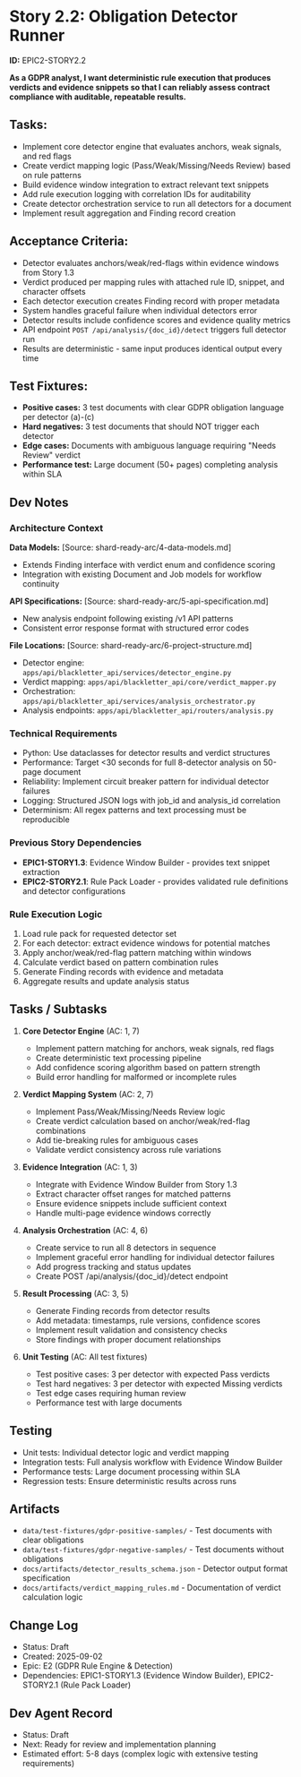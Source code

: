 # Story 2.2: Obligation Detector Runner

**ID:** EPIC2-STORY2.2

**As a GDPR analyst, I want deterministic rule execution that produces verdicts and evidence snippets so that I can reliably assess contract compliance with auditable, repeatable results.**

## Tasks:
* Implement core detector engine that evaluates anchors, weak signals, and red flags
* Create verdict mapping logic (Pass/Weak/Missing/Needs Review) based on rule patterns
* Build evidence window integration to extract relevant text snippets
* Add rule execution logging with correlation IDs for auditability  
* Create detector orchestration service to run all detectors for a document
* Implement result aggregation and Finding record creation

## Acceptance Criteria:
* Detector evaluates anchors/weak/red-flags within evidence windows from Story 1.3
* Verdict produced per mapping rules with attached rule ID, snippet, and character offsets
* Each detector execution creates Finding record with proper metadata
* System handles graceful failure when individual detectors error
* Detector results include confidence scores and evidence quality metrics
* API endpoint `POST /api/analysis/{doc_id}/detect` triggers full detector run
* Results are deterministic - same input produces identical output every time

## Test Fixtures:
* **Positive cases:** 3 test documents with clear GDPR obligation language per detector (a)-(c)
* **Hard negatives:** 3 test documents that should NOT trigger each detector  
* **Edge cases:** Documents with ambiguous language requiring "Needs Review" verdict
* **Performance test:** Large document (50+ pages) completing analysis within SLA

## Dev Notes

### Architecture Context
**Data Models:** [Source: shard-ready-arc/4-data-models.md]
- Extends Finding interface with verdict enum and confidence scoring
- Integration with existing Document and Job models for workflow continuity

**API Specifications:** [Source: shard-ready-arc/5-api-specification.md]  
- New analysis endpoint following existing /v1 API patterns
- Consistent error response format with structured error codes

**File Locations:** [Source: shard-ready-arc/6-project-structure.md]
- Detector engine: `apps/api/blackletter_api/services/detector_engine.py`
- Verdict mapping: `apps/api/blackletter_api/core/verdict_mapper.py`
- Orchestration: `apps/api/blackletter_api/services/analysis_orchestrator.py`
- Analysis endpoints: `apps/api/blackletter_api/routers/analysis.py`

### Technical Requirements
- Python: Use dataclasses for detector results and verdict structures
- Performance: Target <30 seconds for full 8-detector analysis on 50-page document
- Reliability: Implement circuit breaker pattern for individual detector failures
- Logging: Structured JSON logs with job_id and analysis_id correlation
- Determinism: All regex patterns and text processing must be reproducible

### Previous Story Dependencies
- **EPIC1-STORY1.3**: Evidence Window Builder - provides text snippet extraction
- **EPIC2-STORY2.1**: Rule Pack Loader - provides validated rule definitions and detector configurations

### Rule Execution Logic
1. Load rule pack for requested detector set
2. For each detector: extract evidence windows for potential matches
3. Apply anchor/weak/red-flag pattern matching within windows
4. Calculate verdict based on pattern combination rules
5. Generate Finding records with evidence and metadata
6. Aggregate results and update analysis status

## Tasks / Subtasks

1. **Core Detector Engine** (AC: 1, 7)
   - Implement pattern matching for anchors, weak signals, red flags
   - Create deterministic text processing pipeline  
   - Add confidence scoring algorithm based on pattern strength
   - Build error handling for malformed or incomplete rules

2. **Verdict Mapping System** (AC: 2, 7)
   - Implement Pass/Weak/Missing/Needs Review logic
   - Create verdict calculation based on anchor/weak/red-flag combinations
   - Add tie-breaking rules for ambiguous cases
   - Validate verdict consistency across rule variations

3. **Evidence Integration** (AC: 1, 3)
   - Integrate with Evidence Window Builder from Story 1.3
   - Extract character offset ranges for matched patterns
   - Ensure evidence snippets include sufficient context
   - Handle multi-page evidence windows correctly

4. **Analysis Orchestration** (AC: 4, 6)
   - Create service to run all 8 detectors in sequence
   - Implement graceful error handling for individual detector failures
   - Add progress tracking and status updates
   - Create POST /api/analysis/{doc_id}/detect endpoint

5. **Result Processing** (AC: 3, 5)
   - Generate Finding records from detector results
   - Add metadata: timestamps, rule versions, confidence scores
   - Implement result validation and consistency checks
   - Store findings with proper document relationships

6. **Unit Testing** (AC: All test fixtures)
   - Test positive cases: 3 per detector with expected Pass verdicts
   - Test hard negatives: 3 per detector with expected Missing verdicts
   - Test edge cases requiring human review
   - Performance test with large documents

## Testing
- Unit tests: Individual detector logic and verdict mapping
- Integration tests: Full analysis workflow with Evidence Window Builder
- Performance tests: Large document processing within SLA
- Regression tests: Ensure deterministic results across runs

## Artifacts
* `data/test-fixtures/gdpr-positive-samples/` - Test documents with clear obligations
* `data/test-fixtures/gdpr-negative-samples/` - Test documents without obligations  
* `docs/artifacts/detector_results_schema.json` - Detector output format specification
* `docs/artifacts/verdict_mapping_rules.md` - Documentation of verdict calculation logic

## Change Log
- Status: Draft
- Created: 2025-09-02  
- Epic: E2 (GDPR Rule Engine & Detection)
- Dependencies: EPIC1-STORY1.3 (Evidence Window Builder), EPIC2-STORY2.1 (Rule Pack Loader)

## Dev Agent Record
- Status: Draft
- Next: Ready for review and implementation planning
- Estimated effort: 5-8 days (complex logic with extensive testing requirements)
